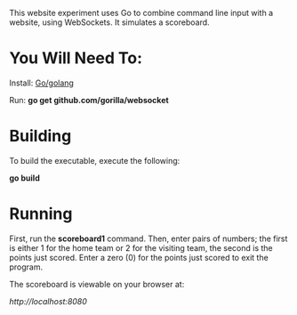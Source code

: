 This website experiment uses Go to combine command line input with a website, using WebSockets. It simulates a scoreboard.

# You Will Need To:

Install: [Go/golang](https://code.google.com/p/go/downloads/list)

Run: <b>go get github.com/gorilla/websocket</b>

# Building

To build the executable, execute the following:

<b>go build</b>

# Running

First, run the <b>scoreboard1</b> command. Then, enter pairs of numbers; the first is either 1 for the home team or 2 for the visiting team, the second is the points just scored. Enter a zero (0) for the points just scored to exit the program.

The scoreboard is viewable on your browser at:

<i>http://localhost:8080</i>